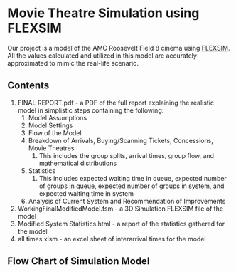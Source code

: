 # Movie Theatre Simulation using FLEXSIM

Our project is a model of the AMC Roosevelt Field 8 cinema using <a href="https://www.flexsim.com">FLEXSIM</a>.
All the values calculated and utilized in this model are accurately approximated to mimic the real-life scenario. 

## Contents

1. FINAL REPORT.pdf - a PDF of the full report explaining the realistic model in simplistic steps containing the following:
    1. Model Assumptions
    2. Model Settings
    3. Flow of the Model
    4. Breakdown of Arrivals, Buying/Scanning Tickets, Concessions, Movie Theatres
        1. This includes the group splits, arrival times, group flow, and mathematical distributions
    5. Statistics
        1. This includes expected waiting time in queue, expected number of groups in queue, expected number of groups in system, and expected waiting time in system
    6. Analysis of Current System and Recommendation of Improvements
2. WorkingFinalModifiedModel.fsm - a 3D Simulation FLEXSIM file of the model
3. Modified System Statistics.html - a report of the statistics gathered for the model
4. all times.xlsm - an excel sheet of interarrival times for the model

## Flow Chart of Simulation Model


